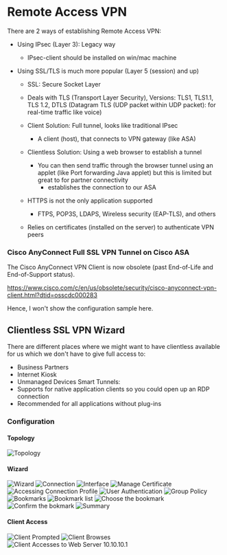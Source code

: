 # Remote Access VPN
There are 2 ways of establishing Remote Access VPN:
* Using IPsec (Layer 3): Legacy way
  * IPsec-client should be installed on win/mac machine
       
* Using SSL/TLS is much more popular (Layer 5 (session) and up)
  * SSL: Secure Socket Layer
  * Deals with TLS (Transport Layer Security), Versions: TLS1, TLS1.1, TLS 1.2, DTLS (Datagram TLS (UDP packet within UDP packet): for real-time traffic like voice)
    
  * Client Solution: Full tunnel, looks like traditional IPsec
    * A client (host), that connects to VPN gateway (like ASA)
     
  * Clientless Solution: Using a web browser to establish a tunnel
    * You can then send traffic through the browser tunnel using an applet (like Port forwarding Java applet) but this is limited but great to for partner connectivity
      * establishes the connection to our ASA
      
  * HTTPS is not the only application supported
    * FTPS, POP3S, LDAPS, Wireless security (EAP-TLS), and others
  * Relies on certificates (installed on the server) to authenticate VPN peers

### Cisco AnyConnect Full SSL VPN Tunnel on Cisco ASA 
The Cisco AnyConnect VPN Client is now obsolete (past End-of-Life and End-of-Support status).

https://www.cisco.com/c/en/us/obsolete/security/cisco-anyconnect-vpn-client.html?dtid=osscdc000283

Hence, I won't show the configuration sample here.

## Clientless SSL VPN Wizard
There are different places where we might want to have clientless available for us which we don't have to give full access to:
* Business Partners
* Internet Kiosk
* Unmanaged Devices
Smart Tunnels:
* Supports for native application clients so you could open up an RDP connection
* Recommended for all applications without plug-ins

### Configuration

#### Topology

![Topology](https://user-images.githubusercontent.com/31813625/33532835-15315460-d86b-11e7-99cb-469546662e59.png)

#### Wizard

![Wizard](https://user-images.githubusercontent.com/31813625/33532780-a611ff30-d86a-11e7-8649-6c975deff5b4.png)
![Connection](https://user-images.githubusercontent.com/31813625/33532781-a61e18f6-d86a-11e7-9b77-1627d6e1a448.png)
![Interface](https://user-images.githubusercontent.com/31813625/33533026-96844dc8-d86c-11e7-88b6-cd1c1b63118d.png)
![Manage Certificate](https://user-images.githubusercontent.com/31813625/33532783-a636d80a-d86a-11e7-9072-bafb8e8da5b9.png)
![Accessing Connection Profile](https://user-images.githubusercontent.com/31813625/33532784-a643225e-d86a-11e7-801e-c724da37515c.png)
![User Authentication](https://user-images.githubusercontent.com/31813625/33532785-a65035ca-d86a-11e7-9f95-e923bd373ed0.png)
![Group Policy](https://user-images.githubusercontent.com/31813625/33532786-a65bee88-d86a-11e7-822d-9c1e33df39a5.png)
![Bookmarks](https://user-images.githubusercontent.com/31813625/33532787-a6697d5a-d86a-11e7-801c-26b6f3f90767.png)
![Bookmark list](https://user-images.githubusercontent.com/31813625/33533027-969128d6-d86c-11e7-9bd9-7cefcad2f91f.png)
![Choose the bookmark](https://user-images.githubusercontent.com/31813625/33532789-a67fa9ea-d86a-11e7-941b-ea2a74002cb3.png)
![Confirm the bokmark](https://user-images.githubusercontent.com/31813625/33532790-a68d9a14-d86a-11e7-8be1-c712eea0d42b.png)
![Summary](https://user-images.githubusercontent.com/31813625/33532791-a69b46be-d86a-11e7-90f6-dca9638b3611.png)

#### Client Access

![Client Prompted](https://user-images.githubusercontent.com/31813625/33533235-bc05ba18-d86d-11e7-9a73-80d52bbe782b.png)
![Client Browses](https://user-images.githubusercontent.com/31813625/33533342-83238670-d86e-11e7-9445-c09cc8df7168.png)
![Client Accesses to Web Server 10.10.10.1](https://user-images.githubusercontent.com/31813625/33533343-8330204c-d86e-11e7-905f-e0fd8d96436b.png)

